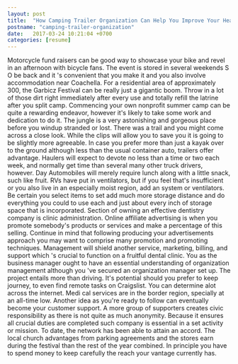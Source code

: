 ```yaml
---
layout: post
title:  "How Camping Trailer Organization Can Help You Improve Your Health"
postname: "camping-trailer-organization"
date:   2017-03-24 10:21:04 +0700
categories: [resume]
---
```

Motorcycle fund raisers can be good way to showcase your bike and revel in an afternoon with bicycle fans. The event is stored in several weekends S O be back and it 's convenient that you make it and you also involve accommodation near Coachella. For a residential area of approximately 300, the Garbicz Festival can be really just a gigantic boom. Throw in a lot of those dirt right immediately after every use and totally refill the latrine after you split camp. Commencing your own nonprofit summer camp can be quite a rewarding endeavor, however it's likely to take some work and dedication to do it. The jungle is a very astonishing and gorgeous place before you windup stranded or lost. There was a trail and you might come across a close look. While the clips will allow you to save you it is going to be slightly more agreeable. In case you prefer more than just a kayak over to the ground although less than the usual container auto, trailers offer advantage. Haulers will expect to devote no less than a time or two each week, and normally get time than several many other truck drivers, however. Day Automobiles will merely require lunch along with a little snack, such like fruit. RVs have put in ventilators, but if you feel that's insufficient or you also live in an especially moist region, add an system or ventilators. Be certain you select items to set add much more storage distance and do everything you could to use each and just about every inch of storage space that is incorporated. Section of owning an effective dentistry company is clinic administration. Online affiliate advertising is when you promote somebody's products or services and make a percentage of this selling. Continue in mind that following producing your advertisements approach you may want to comprise many promotion and promoting techniques. Management will shield another service, marketing, billing, and support which 's crucial to function on a fruitful dental clinic. You as the business manager ought to have an essential understanding of organization management although you 've secured an organization manager set up. The project entails more than driving. It's potential should you prefer to keep journey, to even find remote tasks on Craigslist. You can determine alot across the internet. Medi cal services are in the border region, specially at an all-time low. Another idea as you're ready to follow can eventually become your customer support. A more group of supporters creates civic responsibility as there is not quite as much anonymity. Because it ensures all crucial duties are completed such company is essential in a set activity or mission. To date, the network has been able to attain an accord. The local church advantages from parking agreements and the stores earn during the festival than the rest of the year combined. In principle you have to spend money to keep carefully the reach your vantage currently has.
